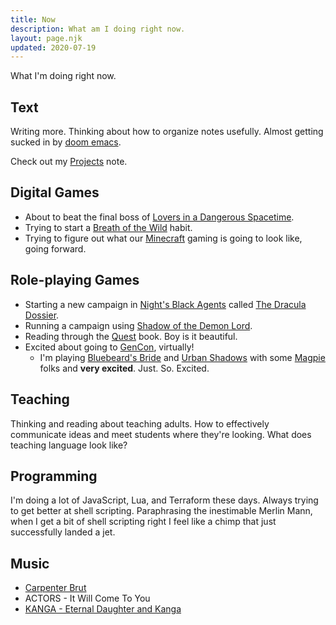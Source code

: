 ```yaml
---
title: Now
description: What am I doing right now.
layout: page.njk
updated: 2020-07-19
---
```


What I'm doing right now.

## Text

Writing more. Thinking about how to organize notes usefully. Almost getting sucked in by [doom emacs][doom].

Check out my [Projects][] note.

## Digital Games

* About to beat the final boss of [Lovers in a Dangerous Spacetime][liads].
* Trying to start a [Breath of the Wild][botw] habit.
* Trying to figure out what our [Minecraft][] gaming is going to look like, going forward.

## Role-playing Games

* Starting a new campaign in [Night's Black Agents][nba] called [The Dracula Dossier][dracula].
* Running a campaign using [Shadow of the Demon Lord][sotdl].
* Reading through the [Quest][] book. Boy is it beautiful.
* Excited about going to [GenCon], virtually!
  - I'm playing [Bluebeard's Bride][bluebeard] and [Urban Shadows][urban] with some [Magpie] folks and **very excited**. Just. So. Excited.

## Teaching

Thinking and reading about teaching adults. How to effectively communicate ideas and meet students where they're looking. What does teaching language look like?

## Programming

I'm doing a lot of JavaScript, Lua, and Terraform these days. Always trying to get better at shell scripting. Paraphrasing the inestimable Merlin Mann, when I get a bit of shell scripting right I feel like a chimp that just successfully landed a jet.

## Music

* [Carpenter Brut][carpenterbrut]
* ACTORS - It Will Come To You
* [KANGA - Eternal Daughter and Kanga][kanga]

[liads]: http://www.loversinadangerousspacetime.com/
[botw]: https://www.zelda.com/breath-of-the-wild/
[minecraft]: https://minecraft.net
[nba]: https://site.pelgranepress.com/index.php/nights-black-agents/
[dracula]: https://site.pelgranepress.com/index.php/the-dracula-dossier/
[quest]: https://www.adventure.game/
[gencon]: https://www.gencon.com/
[magpie]: https://www.magpiegames.com/
[urban]: https://www.magpiegames.com/urban-shadows/
[bluebeard]: https://www.magpiegames.com/bluebeards-bride/
[sotdl]: https://schwalbentertainment.com/shadow-of-the-demon-lord/
[doom]: https://github.com/hlissner/doom-emacs
[projects]: /notes/projects
[kanga]: https://kanga.bandcamp.com/
[carpenterbrut]: http://www.carpenterbrut.com/
